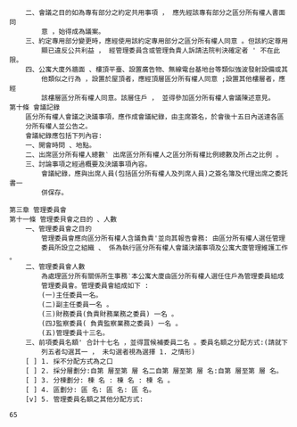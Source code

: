         二、會議之目的如為專有部分之約定共用事項 ， 應先經該專有部分之區分所有權人書面同
            意 ，始得成為議案。
        三、約定專用部分變更時，應經使用該約定專用部分之區分所有權人同意 。但該約定尊用
            顯已違反公共利益 ， 經管理委員含或管理負貴人訴請法院判決確定者 ' 不在此限。
        四、公寓大廈外牆面 、樓頂平臺、設置廣告物、無線電台基地台等類似強波發射設備或其
            他類似之行為 ，設置於屋頂者，應經頂層區分所有權人同意 ;設置其他樓層者，應經
            該樓層區分所有權人同意。該層住戶 ， 並得參加區分所有權人會議陳述意見。
    第十條 會議記錄
        區分所有權人會議之決議事項，應作成會議紀錄，由主席簽名，於會後十五日內送達各區
        分所有權人並公告之。
        會議紀錄應包括下列內容:
        一、開會時問 、地點。
        二、出席區分所有權人總數‵ 出席區分所有權人之區分所有權比例總數及所占之比例 。
        三、討論事項之經過概要及決議事項內容。
            會議紀錄，應與出席人員(包括區分所有權人及列席人員)之簽名簿及代理出席之委託書一
            併保存。

    第三章 管理委員會
    第十一條 管理委貝會之目的 、人數
        一、管理委員會之目的
            管理委員會應向區分所有權人含議負貴'並向其報告會務: 由區分所有權人選任管理
            委員所設立之組織 、 係為執行區分所有權人會議決議事項及公寓大廈管理維護工作 。
        二、管理委員會人數
            為處理區分所有關係所生事務‵本公寓大廈由區分所有權人選任住戶為管理委員組成
            管理委員會。管理委員會組成如下 :
            (一)主任委員一名。
            (二)副主任委員一名 。
            (三)財務委員(負貴財務業務之委員) 一名 。
            (四J監察委員( 負貴監察業務之委員) 一名 。
            (五)管理委員十三名。
        三、前項委員名額' 合計十七名 ，並得罝候補委員二名 。委員名額之分配方式:(請就下
            列五者勾選其一 ， 未勾選者視為選擇 1. 之情形)
        [ ] 1. 採不分配方式為之口
        [ ] 2. 採分層劃分:自第 層至第 層 名二自第 層至第 層 名:自第 層至第 層 名。
        [ ] 3. 分楝劃分: 楝 名 : 棟 名 : 楝 名 。
        [ ] 4. 區劃分: 區 名: 區 名: 區 名。
        [v] 5. 管理委員名額之其他分配方式:

    65

